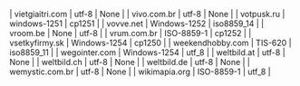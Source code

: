 | vietgiaitri.com | utf-8 | None |
| vivo.com.br | utf-8 | None |
| votpusk.ru | windows-1251 | cp1251 |
| vovve.net | Windows-1252 | iso8859_14 |
| vroom.be | None | utf-8 |
| vrum.com.br | ISO-8859-1 | cp1252 |
| vsetkyfirmy.sk | Windows-1254 | cp1250 |
| weekendhobby.com | TIS-620 | iso8859_11 |
| wegointer.com | Windows-1254 | utf_8 |
| weltbild.at | utf-8 | None |
| weltbild.ch | utf-8 | None |
| weltbild.de | utf-8 | None |
| wemystic.com.br | utf-8 | None |
| wikimapia.org | ISO-8859-1 | utf_8 |
